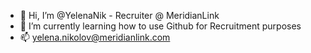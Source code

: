 - 👋 Hi, I’m @YelenaNik - Recruiter @ MeridianLink 
- 🌱 I’m currently learning how to use Github for Recruitment purposes 
- 📫 yelena.nikolov@meridianlink.com

<!---
YelenaNik/YelenaNik is a ✨ special ✨ repository because its `README.md` (this file) appears on your GitHub profile.
You can click the Preview link to take a look at your changes.
--->
